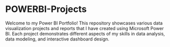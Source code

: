 # POWERBI-Projects
Welcome to my Power BI Portfolio! This repository showcases various data visualization projects and reports that I have created using Microsoft Power BI. Each project demonstrates different aspects of my skills in data analysis, data modeling, and interactive dashboard design.
